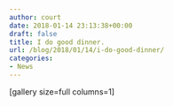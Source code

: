 ```yaml
---
author: court
date: 2018-01-14 23:13:38+00:00
draft: false
title: I do good dinner.
url: /blog/2018/01/14/i-do-good-dinner/
categories:
- News
---
```


[gallery size=full columns=1]


